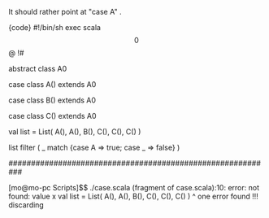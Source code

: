 
It should rather point at "case A" .

{code}
#!/bin/sh
exec scala $$0 $$@
!#

abstract class A0

case class A() extends A0

case class B() extends A0

case class C() extends A0

val list = List( A(), A(), B(), C(), C(), C() )

list filter ( _ match {case A => true; case _ => false} )

###########################################################

[mo@mo-pc Scripts]$$ ./case.scala 
(fragment of case.scala):10: error: not found: value x
val list = List( A(), A(), B(), C(), C(), C() )
                                  ^
one error found
!!!
discarding <script preamble>
{code}

official 2.8 beta release
(In r22018) Changed the script runner mechanism to alchemize from
AST atoms rather than generating wrapper source, and fixed
script position reporting.  This patch does not include a
discussed change to mark some positions as synthetic.
Closes SI-3119, SI-3121.  Review by milessabin.
